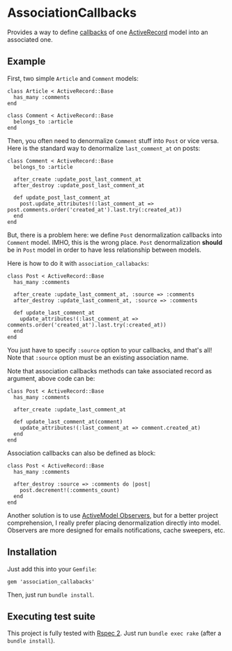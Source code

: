 # AssociationCallbacks

Provides a way to define [callbacks](http://api.rubyonrails.org/classes/ActiveModel/Callbacks.html)
of one [ActiveRecord](http://api.rubyonrails.org/classes/ActiveRecord/Base.html)
model into an associated one.

## Example

First, two simple `Article` and `Comment` models:

    class Article < ActiveRecord::Base
      has_many :comments
    end
    
    class Comment < ActiveRecord::Base
      belongs_to :article
    end

Then, you often need to denormalize `Comment` stuff into `Post` or vice versa.
Here is the standard way to denormalize `last_comment_at` on posts:

    class Comment < ActiveRecord::Base
      belongs_to :article
      
      after_create :update_post_last_comment_at
      after_destroy :update_post_last_comment_at
      
      def update_post_last_comment_at
        post.update_attributes!(:last_comment_at => post.comments.order('created_at').last.try(:created_at))
      end
    end

But, there is a problem here: we define `Post` denormalization callbacks into
`Comment` model. IMHO, this is the wrong place. `Post` denormalization
**should** be in `Post` model in order to have less relationship between
models.

Here is how to do it with `association_callabacks`:

    class Post < ActiveRecord::Base
      has_many :comments
    
      after_create :update_last_comment_at, :source => :comments
      after_destroy :update_last_comment_at, :source => :comments
      
      def update_last_comment_at
        update_attributes!(:last_comment_at => comments.order('created_at').last.try(:created_at))
      end
    end

You just have to specify `:source` option to your callbacks, and that's all!
Note that `:source` option must be an existing association name.

Note that association callbacks methods can take associated record as
argument, above code can be:

    class Post < ActiveRecord::Base
      has_many :comments
      
      after_create :update_last_comment_at
      
      def update_last_comment_at(comment)
        update_attributes!(:last_comment_at => comment.created_at)
      end
    end

Association callbacks can also be defined as block:

    class Post < ActiveRecord::Base
      has_many :comments
      
      after_destroy :source => :comments do |post|
        post.decrement!(:comments_count)
      end
    end

Another solution is to use [ActiveModel Observers](http://api.rubyonrails.org/classes/ActiveModel/Observer.html),
but for a better project comprehension, I really prefer placing denormalization
directly into model. Observers are more designed for emails notifications,
cache sweepers, etc.

## Installation

Just add this into your `Gemfile`:

    gem 'association_callabacks'

Then, just run `bundle install`.

## Executing test suite

This project is fully tested with [Rspec 2](http://github.com/rspec/rspec).
Just run `bundle exec rake` (after a `bundle install`).